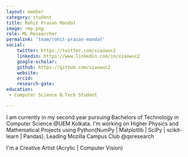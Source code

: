 ```yaml
---
layout: member
category: student
title: Rohit Prasan Mandal
image: rmp.png
role: ML Researcher
permalink: 'team/rohit-prasan-mandal'
social:
    twitter: https://twitter.com/xiaowuc2
    linkedin: https://www.linkedin.com/in/xiaowuc2
    google-scholar: 
    github: https://github.com/xiaowuc2
    website:
    orcid: 
    research-gate: 
education:
 - Computer Science B.Tech Student

---
```


I am currently in my second year pursuing Bachelors of Technology in 
Computer Science @UEM Kolkata. I'm working on Higher Physics and 
Mathematical Projects using Python(NumPy | Matplotlib | SciPy | 
scikit-learn | Pandas). Leading Mozilla Campus Club @qxresearch

I'm a Creative Artist (Acrylic | Computer Vision)

